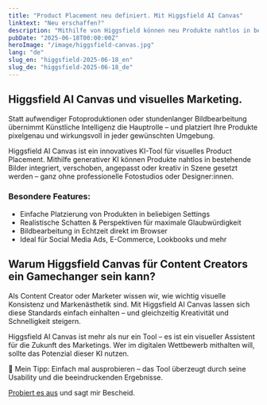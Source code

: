 ```yaml
---
title: "Product Placement neu definiert. Mit Higgsfield AI Canvas"
linktext: "Neu erschaffen?"
description: "Mithilfe von Higgsfield können neu Produkte nahtlos in bestehende Bilder integriert werden."
pubDate: "2025-06-18T00:00:00Z"
heroImage: "/image/higgsfield-canvas.jpg"
lang: "de"
slug_en: "higgsfield-2025-06-18_en"
slug_de: "higgsfield-2025-06-18_de"
---
```


## Higgsfield AI Canvas und visuelles Marketing. 
Statt aufwendiger Fotoproduktionen oder stundenlanger Bildbearbeitung übernimmt Künstliche Intelligenz die Hauptrolle – und platziert Ihre Produkte pixelgenau und wirkungsvoll in jeder gewünschten Umgebung.

Higgsfield AI Canvas ist ein innovatives KI-Tool für visuelles Product Placement. Mithilfe generativer KI können Produkte nahtlos in bestehende Bilder integriert, verschoben, angepasst oder kreativ in Szene gesetzt werden – ganz ohne professionelle Fotostudios oder Designer:innen.

### Besondere Features:
- Einfache Platzierung von Produkten in beliebigen Settings
- Realistische Schatten & Perspektiven für maximale Glaubwürdigkeit
- Bildbearbeitung in Echtzeit direkt im Browser
- Ideal für Social Media Ads, E-Commerce, Lookbooks und mehr

## Warum Higgsfield Canvas für Content Creators ein Gamechanger sein kann?
Als Content Creator oder Marketer wissen wir, wie wichtig visuelle Konsistenz und Markenästhetik sind. Mit Higgsfield AI Canvas lassen sich diese Standards einfach einhalten – und gleichzeitig Kreativität und Schnelligkeit steigern.

Higgsfield AI Canvas ist mehr als nur ein Tool – es ist ein visueller Assistent für die Zukunft des Marketings. Wer im digitalen Wettbewerb mithalten will, sollte das Potenzial dieser KI nutzen.

🧪 Mein Tipp: Einfach mal ausprobieren – das Tool überzeugt durch seine Usability und die beeindruckenden Ergebnisse.

[Probiert es aus](https://higgsfield.ai/) und sagt mir Bescheid.